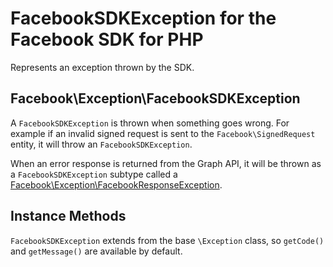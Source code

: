 # FacebookSDKException for the Facebook SDK for PHP

Represents an exception thrown by the SDK.

## Facebook\Exception\FacebookSDKException

A `FacebookSDKException` is thrown when something goes wrong. For example if an invalid signed request is sent to the `Facebook\SignedRequest` entity, it will throw an `FacebookSDKException`.

When an error response is returned from the Graph API, it will be thrown as a `FacebookSDKException` subtype called a [Facebook\Exception\FacebookResponseException](FacebookResponseException.md).

## Instance Methods

`FacebookSDKException` extends from the base `\Exception` class, so `getCode()` and `getMessage()` are available by default.
